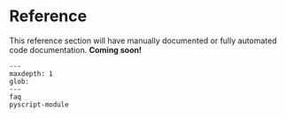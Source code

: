 # Reference

This reference section will have manually documented or fully
automated code documentation. **Coming soon!**

```{toctree}
---
maxdepth: 1
glob:
---
faq
pyscript-module